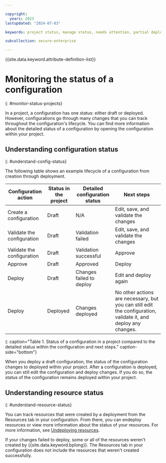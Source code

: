 ```yaml
---

copyright:
  years: 2023
lastupdated: "2024-07-03"

keywords: project status, manage status, needs attention, partial deployment, deploy project, validate project, validate configuration, deploy configuration

subcollection: secure-enterprise

---
```


{{site.data.keyword.attribute-definition-list}}

# Monitoring the status of a configuration
{: #monitor-status-projects}

In a project, a configuration has one status: either draft or deployed. However, configurations go through many changes that you can track throughout the configuration's lifecycle. You can find more information about the detailed status of a configuration by opening the configuration within your project.

## Understanding configuration status
{: #understand-config-status}

The following table shows an example lifecycle of a configuration from creation through deployment.

| Configuration action | Status in the project | Detailed configuration status | Next steps |
| -------------- | -------------- | -------------- | -------------- |
| Create a configuration | Draft | N/A | Edit, save, and validate the changes |
| Validate the configuration | Draft | Validation failed | Edit, save, and validate the changes |
| Validate the configuration | Draft | Validation successful | Approve |
| Approve | Draft | Approved | Deploy |
| Deploy | Draft | Changes failed to deploy | Edit and deploy again |
| Deploy | Deployed | Changes deployed | No other actions are necessary, but you can still edit the configuration, validate it, and deploy any changes. |
{: caption="Table 1. Status of a configuration in a project compared to the detailed status within the configuration and next steps." caption-side="bottom"}

When you deploy a draft configuration, the status of the configuration changes to deployed within your project. After a configuration is deployed, you can still edit the configuration and deploy changes. If you do so, the status of the configuration remains deployed within your project.

## Understanding resource status
{: #understand-resource-status}

You can track resources that were created by a deployment from the Resources tab in your configuration. From there, you can endeploy resources or view more information about the status of your resources. For more information, see [Undeploying resources](/docs/secure-enterprise?topic=secure-enterprise-remove-resources&interface=ui).

If your changes failed to deploy, some or all of the resources weren't created by {{site.data.keyword.bplong}}. The Resources tab in your configuration does not include the resources that weren't created successfully.
